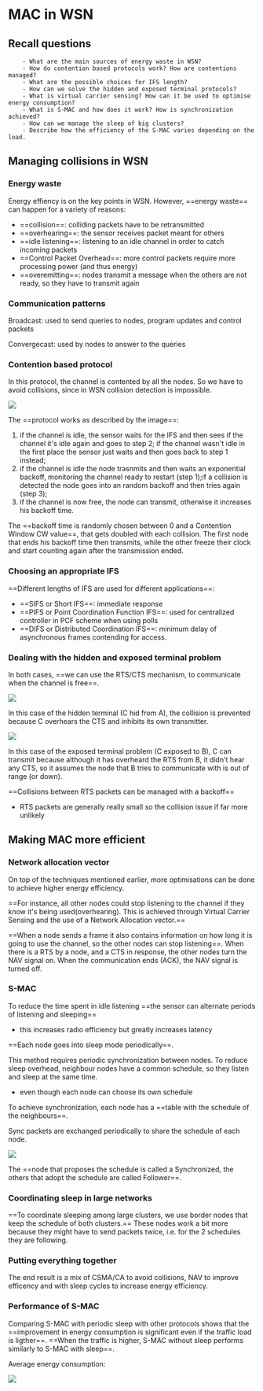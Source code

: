 # MAC in WSN

## Recall questions
        - What are the main sources of energy waste in WSN?
        - How do contention based protocols work? How are contentions managed?
        - What are the possible choices for IFS length?
        - How can we solve the hidden and exposed terminal protocols? 
        - What is virtual carrier sensing? How can it be used to optimise energy consumption?
        - What is S-MAC and how does it work? How is synchronization achieved? 
        - How can we manage the sleep of big clusters?
        - Describe how the efficiency of the S-MAC varies depending on the load.

## Managing collisions in WSN

### Energy waste

Energy effiency is on the key points in WSN. However, ==energy waste== can happen for a variety of reasons:
- ==collision==: colliding packets have to be retransmitted
- ==overhearing==: the sensor receives packet meant for others
- ==idle listening==: listening to an idle channel in order to catch incoming packets
- ==Control Packet Overhead==: more control packets require more processing power (and thus energy)
- ==overemitting==: nodes transmit a message when the others are not ready, so they have to transmit again

### Communication patterns

Broadcast: used to send queries to nodes, program updates and control packets

Convergecast: used by nodes to answer to the queries

### Contention based protocol

In this protocol, the channel is contented by all the nodes. So we have to avoid collisions, since in WSN collision detection is impossible.

![](./static/AN/wsnca.png)

The ==protocol works as described by the image==:
1. if the channel is idle, the sensor waits for the IFS and then sees if the channel it's idle again and goes to step 2; if the channel wasn't idle in the first place the sensor just waits and then goes back to step 1 instead;
2. if the channel is idle the node trasnmits and then waits an exponential backoff, monitoring the channel ready to restart (step 1);if a collision is detected the node goes into an random backoff and then tries again (step 3);
3. if the channel is now free, the node can transmit, otherwise it increases his backoff time.

The ==backoff time is randomly chosen between 0 and a Contention Window CW value==, that gets doubled with each collision. The first node that ends his backoff time then transmits, while the other freeze their clock and start counting again after the transmission ended.

### Choosing an appropriate IFS

==Different lengths of IFS are used for different applications==:
- ==SIFS or Short IFS==: immediate response
- ==PIFS or Point Coordination Function IFS==: used for centralized controller in PCF scheme when using polls
- ==DIFS or Distributed Coordination IFS==: minimum delay of asynchronous frames contending for access.

### Dealing with the hidden and exposed terminal problem

In both cases, ==we can use the RTS/CTS mechanism, to communicate when the channel is free==.

![](./static/AN/hiddensolve.png)

In this case of the hidden terminal (C hid from A), the collision is prevented because C overhears the CTS and inhibits its own transmitter.

![](./static/AN/exposedsolve.png)

In this case of the exposed terminal problem (C exposed to B), C can transmit because although it has overheard the RTS from B, it didn't hear any CTS, so it assumes the node that B tries to communicate with is out of range (or down).

==Collisions between RTS packets can be managed with a backoff==
- RTS packets are generally really small so the collision issue if far more unlikely

## Making MAC more efficient

### Network allocation vector

On top of the techniques mentioned earlier, more optimisations can be done to achieve higher energy efficiency.

==For instance, all other nodes could stop listening to the channel if they know it's being used(overhearing). This is achieved through Virtual Carrier Sensing and the use of a Network Allocation vector.==

==When a node sends a frame it also contains information on how long it is going to use the channel, so the other nodes can stop listening==. When there is a RTS by a node, and a CTS in response, the other nodes turn the NAV signal on. When the communication ends (ACK), the NAV signal is turned off.

### S-MAC 

To reduce the time spent in idle listening ==the sensor can alternate periods of listening and sleeping==
- this increases radio efficiency but greatly increases latency

==Each node goes into sleep mode periodically==.

This method requires periodic synchronization between nodes. To reduce sleep overhead, neighbour nodes have a common schedule, so they listen and sleep at the same time.
- even though each node can choose its own schedule

To achieve synchronization, each node has a ==table with the schedule of the neighbours==.

Sync packets are exchanged periodically to share the schedule of each node.

![](./static/AN/sleepWSN.png)

The ==node that proposes the schedule is called a Synchronized, the others that adopt the schedule are called Follower==.

### Coordinating sleep in large networks

==To coordinate sleeping among large clusters, we use border nodes that keep the schedule of both clusters.==
These nodes work a bit more because they might have to send packets twice, i.e. for the 2 schedules they are following.

### Putting everything together

The end result is a mix of CSMA/CA to avoid collisions, NAV to improve efficency and with sleep cycles to increase energy efficiency.

### Performance of S-MAC

Comparing S-MAC with periodic sleep with other protocols shows that the ==improvement in energy consumption is significant
even if the traffic load is ligther==. ==When the traffic is higher, S-MAC without sleep performs similarly to S-MAC with sleep==.

Average energy consumption:

![](./static/AN/averageenergy.png)